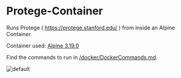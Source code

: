 # Protege-Container
Runs Protege ( https://protege.stanford.edu/ ) from inside an Alpine Container.

Container used: [Alpine 3.19.0](https://hub.docker.com/_/alpine)

Find the commands to run in [/docker/DockerCommands.md](https://github.com/nevermore23274/Protege-Container/blob/main/docker/DockerCommands.md).

![default](https://github.com/nevermore23274/Protege-Container/assets/18754037/5d546559-9a53-4293-873f-bb48b72acb43)

